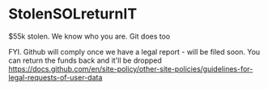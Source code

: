 # StolenSOLreturnIT
$55k stolen. We know who you are. Git does too

FYI. Github will comply once we have a legal report - will be filed soon.
You can return the funds back and it'll be dropped
https://docs.github.com/en/site-policy/other-site-policies/guidelines-for-legal-requests-of-user-data
